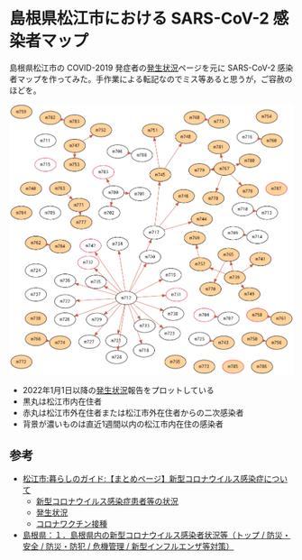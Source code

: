 # 島根県松江市における SARS-CoV-2 感染者マップ

島根県松江市の COVID-2019 発症者の[発生状況]ページを元に  SARS-CoV-2 感染者マップを作ってみた。手作業による転記なのでミス等あると思うが，ご容赦のほどを。

![](./infections.png)

- 2022年1月1日以降の[発生状況]報告をプロットしている
- 黒丸は松江市内在住者
- 赤丸は松江市外在住者または松江市外在住者からの二次感染者
- 背景が濃いものは直近1週間以内の松江市内在住の感染者

## 参考

- [松江市:暮らしのガイド:【まとめページ】新型コロナウイルス感染症について](http://www1.city.matsue.shimane.jp/kenkou/kenkoudukuri/kansensyo_yobou/coronavirus-disease/)
  - [新型コロナウイルス感染症患者等の状況](http://www1.city.matsue.shimane.jp/kenkou/kenkoudukuri/kansensyo_yobou/coronavirus-disease/koronajyoukyou.html)
  - [発生状況]
  - [コロナワクチン接種](http://www1.city.matsue.shimane.jp/kenkou/kenkoudukuri/kansensyo_yobou/coronavirus-disease/vaccine/)
- [島根県：１．島根県内の新型コロナウイルス感染者状況等（トップ / 防災・安全 / 防災・防犯 / 危機管理 / 新型インフルエンザ等対策）](https://www.pref.shimane.lg.jp/bousai_info/bousai/kikikanri/shingata_taisaku/new_coronavirus_portal001.html)

[発生状況]: http://www1.city.matsue.shimane.jp/kenkou/kenkoudukuri/kansensyo_yobou/coronavirus-disease/coronahasseijoukyou2.html "松江市:暮らしのガイド:発生状況"
